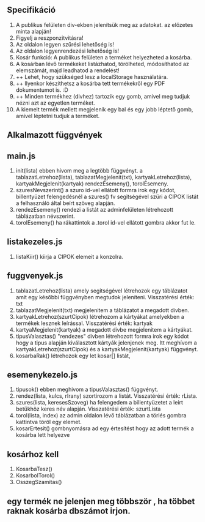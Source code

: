 ## Specifikáció

1. A publikus felületen div-ekben jelenítsük meg az adatokat. az előzetes minta alapján! 
2. Figyelj a reszponzitvitásra!
3. Az oldalon legyen szűrési lehetőség is! 
4. Az oldalon legyenrendezési lehetőség is!
5. Kosár funkció:  A publikus felületen a terméket helyezheted a kosárba. 
6. A kosárban lévő termékeket listázhatod, törölheted, módosíthatod az elemszámát, majd leadhatod a rendelést!
7. ++ Lehet, hogy szükséged lesz a localStorage használatára. 
8. ++ Ilyenkor készíthetsz a kosárba tett termékekről egy PDF dokumentumot is.  :D
9. ++ Minden termékhez (divhez) tartozik egy gomb, amivel meg tudjuk nézni azt az egyetlen terméket.
10. A kiemelt termék mellett megjelenik egy bal és egy jobb léptető gomb, amivel léptetni tudjuk a terméket.


## Alkalmazott függvények

## main.js
1. init(lista) ebben hivom meg a legtöbb függvényt. a tablazatLetrehoz(lista), tablazatMegjelenit(txt), kartyakLetrehoz(lista), kartyakMegjelenit(kartyak)
    rendezEsemeny(), torolEsemeny.
2. szuresNevszerint() a szuro id-vel ellátott formra irok egy kódot, billentyüzet felengedésnél a szures() fv segitségével szüri a CIPOK listát a felhasználó 
    által beírt szöveg alapján.
3. rendezEsemeny() rendezi a listát az adminfelületen létrehozott táblázatban névszerint.
4. torolEsemeny() ha rákattintok a .torol id-vel ellátott gombra akkor fut le.

## listakezeles.js
1. listaKiir() kiirja a CIPOK elemeit a konzolra.

## fuggvenyek.js
1. tablazatLetrehoz(lista) amely segitségével létrehozok egy táblázatot amit egy későbbi függvényben megtudok jeleníteni. Visszatérési érték: txt
2. tablazatMegjelenit(txt) megjelenitem a táblázatot a megadott divben.
3. kartyakLetrehoz(szurtCipok) létrehozom a kártyákat amelyekben a termékek lesznek leírással. Visszatérési érték: kartyak
4. kartyaMegjelenit(kartyak) a megadott divbe megjelenitem a kártyákat. 
5. tipusValasztas() "rendezes" divben létrehozott formra irok egy kódot hogy a tipus alapján kiválasztott kártyák jelenjenek meg. Itt meghívom a kartyakLetrehoz(szurtCipok) és a kartyakMegjelenit(kartyak) függvényt.
6. kosarbaRak() létrehozok egy let kosar[] listát, 

## esemenykezelo.js
1. tipusok() ebben meghivom a tipusValasztas() függvényt.
2. rendez(lista, kulcs, rIrany) szortirozom a listát. Visszatérési érték: rLista.
3. szures(lista, keresesSzoveg) ha felengedem a billentyüzetet a leirt betükhöz keres név alapján. Visszatérési érték: szurtLista
4. torol(lista, index) az admin oldalon lévő táblázatban a törlés gombra kattintva töröl egy elemet.
5. kosarErtesit() gombnyomásra ad egy értesítést hogy az adott termék a kosárba lett helyezve

## kosárhoz kell
1. KosarbaTesz()
2. KosarbolTorol()
3. OsszegSzamitas()
## egy termék ne jelenjen meg többször , ha többet raknak kosárba dbszámot irjon.